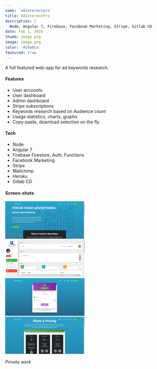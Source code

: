 ```yaml
---
name: 'adinterestpro'
title: AdInterestPro
description: |
  Node, Angular 7, Firebase, Facebook Marketing, Stripe, Gitlab CD  
date: Feb 1, 2019
thumb: image.png
image: image.png
color: '#29a0ca'
featured: true
---
```


A full featured web-app for ad keywords research.


#### Features

- User accounts
- User dashboard
- Admin dashboard
- Stripe subscriptions
- Keywords research based on Audience count
- Usage statistics, charts, graphs
- Copy-paste, download selection on the fly

#### Tech

- Node
- Angular 7
- Firebase Firestore, Auth, Functions
- Facebook Marketing
- Stripe
- Mailchimp
- Heroku
- Gitlab CD

#### Screen-shots

[<img src="1.jpg" width="256">](1.jpg)
[<img src="2.jpg" width="256">](2.jpg)
[<img src="3.jpg" width="256">](3.jpg)
[<img src="4.jpg" width="256">](4.jpg)

*Private work*